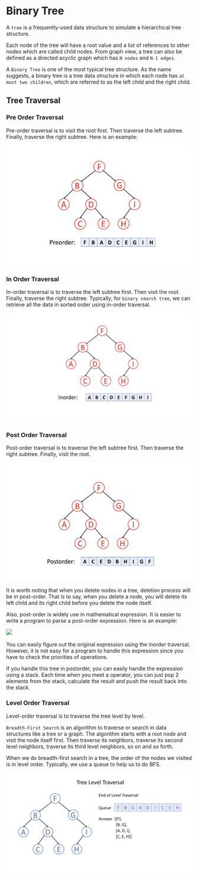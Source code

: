 # Binary Tree

A `tree` is a frequently-used data structure to simulate a hierarchical tree structure.

Each node of the tree will have a root value and a list of references to other nodes which are called child nodes. From graph view, a tree can also be defined as a directed acyclic graph which has `N nodes` and `N-1 edges`.

&#x20;A `Binary Tree` is one of the most typical tree structure. As the name suggests, a binary tree is a tree data structure in which each node has `at most two children`, which are referred to as the left child and the right child.

## Tree Traversal

### Pre Order Traversal

Pre-order traversal is to visit the root first. Then traverse the left subtree. Finally, traverse the right subtree. Here is an example:

![](<../../../.gitbook/assets/Screenshot 2021-10-04 at 5.29.43 PM.png>)

### In Order Traversal

In-order traversal is to traverse the left subtree first. Then visit the root. Finally, traverse the right subtree. Typically, for `binary search tree`, we can retrieve all the data in sorted order using in-order traversal.

![](<../../../.gitbook/assets/Screenshot 2021-10-04 at 5.30.22 PM.png>)

### Post Order Traversal

Post-order traversal is to traverse the left subtree first. Then traverse the right subtree. Finally, visit the root.

![](<../../../.gitbook/assets/Screenshot 2021-10-04 at 5.31.35 PM.png>)

It is worth noting that when you delete nodes in a tree, deletion process will be in post-order. That is to say, when you delete a node, you will delete its left child and its right child before you delete the node itself.

Also, post-order is widely use in mathematical expression. It is easier to write a program to parse a post-order expression. Here is an example:

![](https://leetcode.com/explore/learn/card/data-structure-tree/134/traverse-a-tree/Figures/binary\_tree/mathematical\_expression.png)

You can easily figure out the original expression using the inorder traversal. However, it is not easy for a program to handle this expression since you have to check the priorities of operations.

If you handle this tree in postorder, you can easily handle the expression using a stack. Each time when you meet a operator, you can just pop 2 elements from the stack, calculate the result and push the result back into the stack.

### Level Order Traversal

Level-order traversal is to traverse the tree level by level.

`Breadth-First Search` is an algorithm to traverse or search in data structures like a tree or a graph. The algorithm starts with a root node and visit the node itself first. Then traverse its neighbors, traverse its second level neighbors, traverse its third level neighbors, so on and so forth.

When we do breadth-first search in a tree, the order of the nodes we visited is in level order. Typically, we use a queue to help us to do BFS.

![](<../../../.gitbook/assets/Screenshot 2021-10-04 at 6.27.49 PM.png>)

